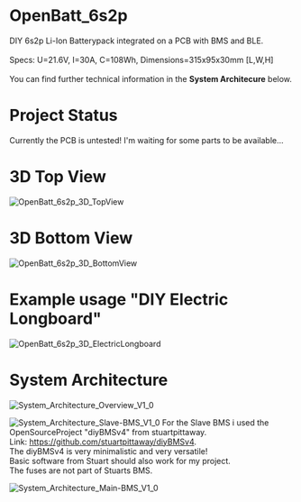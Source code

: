 # OpenBatt_6s2p

DIY 6s2p Li-Ion Batterypack integrated on a PCB with BMS and BLE.
<br />
<br />
Specs: U=21.6V, I=30A, C=108Wh, Dimensions=315x95x30mm [L,W,H]
<br />
<br />
You can find further technical information in the **System Architecure** below.

# Project Status

Currently the PCB is untested! I'm waiting for some parts to be available... 

# 3D Top View

![OpenBatt_6s2p_3D_TopView](https://user-images.githubusercontent.com/108613519/177038933-394bf812-14e5-416e-8f4e-e9a5df584d60.png)

# 3D Bottom View

![OpenBatt_6s2p_3D_BottomView](https://user-images.githubusercontent.com/108613519/177038978-36c688a1-d463-4b06-bcc9-7e361f0db8e3.png)

# Example usage "DIY Electric Longboard"

![OpenBatt_6s2p_3D_ElectricLongboard](https://user-images.githubusercontent.com/108613519/177039099-7dec32df-2ebe-4c31-8aa8-50affc784a54.PNG)


# System Architecture

![System_Architecture_Overview_V1_0](https://user-images.githubusercontent.com/108613519/180645766-bccaa4cf-a095-4783-bde8-66f1c8bca6b8.png)

![System_Architecture_Slave-BMS_V1_0](https://user-images.githubusercontent.com/108613519/180645775-f840c8e0-802b-446c-bbea-c92667edcf96.png)
For the Slave BMS i used the OpenSourceProject "diyBMSv4" from stuartpittaway. 
<br />
Link: https://github.com/stuartpittaway/diyBMSv4.
<br />
The diyBMSv4 is very minimalistic and very versatile!
<br />
Basic software from Stuart should also work for my project.
<br />
The fuses are not part of Stuarts BMS.

![System_Architecture_Main-BMS_V1_0](https://user-images.githubusercontent.com/108613519/180645788-24095e9f-82e8-4e1d-984c-1f77652f2dbd.png)


